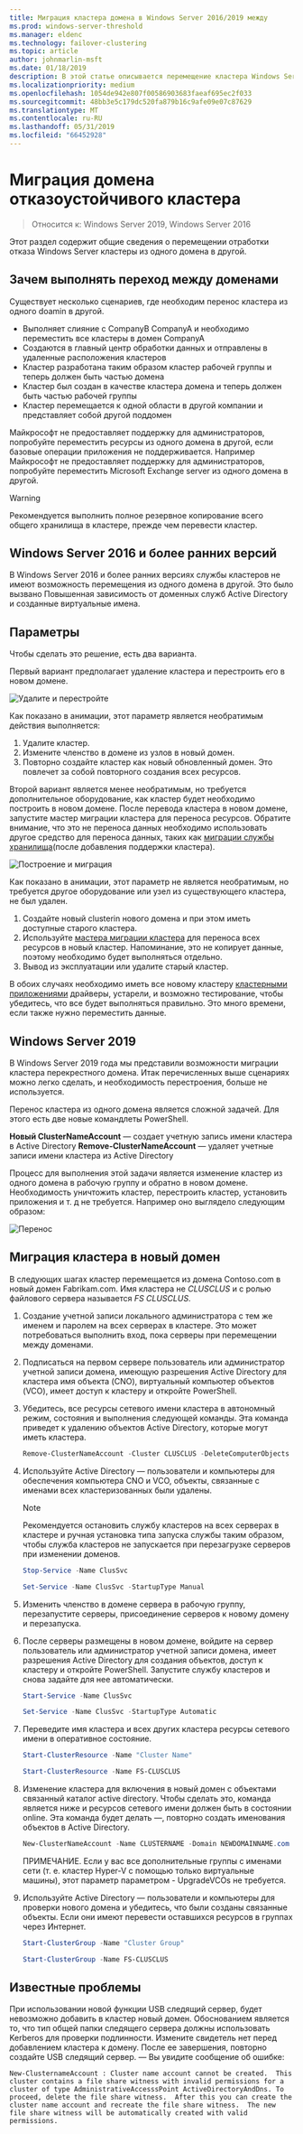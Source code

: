 ```yaml
---
title: Миграция кластера домена в Windows Server 2016/2019 между
ms.prod: windows-server-threshold
ms.manager: eldenc
ms.technology: failover-clustering
ms.topic: article
author: johnmarlin-msft
ms.date: 01/18/2019
description: В этой статье описывается перемещение кластера Windows Server 2019 из одного домена в другой
ms.localizationpriority: medium
ms.openlocfilehash: 1054de942e807f00586903683faeaf695ec2f033
ms.sourcegitcommit: 48bb3e5c179dc520fa879b16c9afe09e07c87629
ms.translationtype: MT
ms.contentlocale: ru-RU
ms.lasthandoff: 05/31/2019
ms.locfileid: "66452928"
---
```

# <a name="failover-cluster-domain-migration"></a>Миграция домена отказоустойчивого кластера

> Относится к: Windows Server 2019, Windows Server 2016

Этот раздел содержит общие сведения о перемещении отработки отказа Windows Server кластеры из одного домена в другой.

## <a name="why-migrate-between-domains"></a>Зачем выполнять переход между доменами

Существует несколько сценариев, где необходим перенос кластера из одного doamin в другой.

- Выполняет слияние с CompanyB CompanyA и необходимо переместить все кластеры в домен CompanyA
- Создаются в главный центр обработки данных и отправлены в удаленные расположения кластеров
- Кластер разработана таким образом кластер рабочей группы и теперь должен быть частью домена
- Кластер был создан в качестве кластера домена и теперь должен быть частью рабочей группы
- Кластер перемещается к одной области в другой компании и представляет собой другой поддомен

Майкрософт не предоставляет поддержку для администраторов, попробуйте переместить ресурсы из одного домена в другой, если базовые операции приложения не поддерживается. Например Майкрософт не предоставляет поддержку для администраторов, попробуйте переместить Microsoft Exchange server из одного домена в другой.

   > [!WARNING]
   > Рекомендуется выполнить полное резервное копирование всего общего хранилища в кластере, прежде чем перевести кластер.

## <a name="windows-server-2016-and-earlier"></a>Windows Server 2016 и более ранних версий

В Windows Server 2016 и более ранних версиях службы кластеров не имеют возможность перемещения из одного домена в другой.  Это было вызвано Повышенная зависимость от доменных служб Active Directory и созданные виртуальные имена.   

## <a name="options"></a>Параметры

Чтобы сделать это решение, есть два варианта.

Первый вариант предполагает удаление кластера и перестроить его в новом домене.

![Удалите и перестройте](media/Cross-Domain-Cluster-Migration/Cross-Cluster-Domain-Migration-1.gif)

Как показано в анимации, этот параметр является необратимым действия выполняется:

1. Удалите кластер.
2. Измените членство в домене из узлов в новый домен.
3. Повторно создайте кластер как новый обновленный домен.  Это повлечет за собой повторного создания всех ресурсов.

Второй вариант является менее необратимым, но требуется дополнительное оборудование, как кластер будет необходимо построить в новом домене.  После перевода кластера в новом домене, запустите мастер миграции кластера для переноса ресурсов. Обратите внимание, что это не переноса данных необходимо использовать другое средство для переноса данных, таких как [миграции службы хранилища](../storage/storage-migration-service/overview.md)(после добавления поддержки кластера).

![Построение и миграция](media/Cross-Domain-Cluster-Migration/Cross-Cluster-Domain-Migration-2.gif)

Как показано в анимации, этот параметр не является необратимым, но требуется другое оборудование или узел из существующего кластера, не был удален.

1. Создайте новый clusterin нового домена и при этом иметь доступные старого кластера.
2. Используйте [мастера миграции кластера](https://docs.microsoft.com/en-us/previous-versions/windows/it-pro/windows-server-2008-R2-and-2008/cc754481(v=ws.10)) для переноса всех ресурсов в новый кластер. Напоминание, это не копирует данные, поэтому необходимо будет выполняться отдельно.
3. Вывод из эксплуатации или удалите старый кластер.

В обоих случаях необходимо иметь все новому кластеру [кластерными приложениями](https://technet.microsoft.com/aa369082(v=vs.90)) драйверы, устарели, и возможно тестирование, чтобы убедитесь, что все будет выполняться правильно.  Это много времени, если также нужно переместить данные.

## <a name="windows-server-2019"></a>Windows Server 2019

В Windows Server 2019 года мы представили возможности миграции кластера перекрестного домена.  Итак перечисленных выше сценариях можно легко сделать, и необходимость перестроения, больше не используется.  

Перенос кластера из одного домена является сложной задачей. Для этого есть две новые командлеты PowerShell.

**Новый ClusterNameAccount** — создает учетную запись имени кластера в Active Directory **Remove-ClusterNameAccount** — удаляет учетные записи имени кластера из Active Directory

Процесс для выполнения этой задачи является изменение кластер из одного домена в рабочую группу и обратно в новом домене.  Необходимость уничтожить кластер, перестроить кластер, установить приложения и т. д не требуется. Например оно выглядело следующим образом:

![Перенос](media/Cross-Domain-Cluster-Migration/Cross-Cluster-Domain-Migration-3.gif)

## <a name="migrating-a-cluster-to-a-new-domain"></a>Миграция кластера в новый домен

В следующих шагах кластер перемещается из домена Contoso.com в новый домен Fabrikam.com.  Имя кластера не *CLUSCLUS* и с ролью файлового сервера называется *FS CLUSCLUS*.

1. Создание учетной записи локального администратора с тем же именем и паролем на всех серверах в кластере.  Это может потребоваться выполнить вход, пока серверы при перемещении между доменами.
2. Подписаться на первом сервере пользователь или администратор учетной записи домена, имеющую разрешения Active Directory для кластера имя объекта (CNO), виртуальный компьютер объектов (VCO), имеет доступ к кластеру и откройте PowerShell.
3. Убедитесь, все ресурсы сетевого имени кластера в автономный режим, состояния и выполнения следующей команды.  Эта команда приведет к удалению объектов Active Directory, которые могут иметь кластера.

   ```PowerShell
   Remove-ClusterNameAccount -Cluster CLUSCLUS -DeleteComputerObjects
   ```
4. Используйте Active Directory — пользователи и компьютеры для обеспечения компьютера CNO и VCO, объекты, связанные с именами всех кластеризованных были удалены.

   > [!NOTE]
   > Рекомендуется остановить службу кластеров на всех серверах в кластере и ручная установка типа запуска службы таким образом, чтобы служба кластеров не запускается при перезагрузке серверов при изменении доменов.

   ```PowerShell
   Stop-Service -Name ClusSvc

   Set-Service -Name ClusSvc -StartupType Manual
   ```

5. Изменить членство в домене сервера в рабочую группу, перезапустите серверы, присоединение серверов к новому домену и перезапуска.
6. После серверы размещены в новом домене, войдите на сервер пользователь или администратор учетной записи домена, имеет разрешения Active Directory для создания объектов, доступ к кластеру и откройте PowerShell. Запустите службу кластеров и снова задайте для нее автоматически.

   ```PowerShell
   Start-Service -Name ClusSvc

   Set-Service -Name ClusSvc -StartupType Automatic
   ```
7. Переведите имя кластера и всех других кластера ресурсы сетевого имени в оперативное состояние.

   ```PowerShell
   Start-ClusterResource -Name "Cluster Name"

   Start-ClusterResource -Name FS-CLUSCLUS
   ```

8. Изменение кластера для включения в новый домен с объектами связанный каталог active directory. Чтобы сделать это, команда является ниже и ресурсов сетевого имени должен быть в состоянии online.  Эта команда будет делать —, повторно создать именования объектов в Active Directory.

   ```PowerShell
   New-ClusterNameAccount -Name CLUSTERNAME -Domain NEWDOMAINNAME.com -UpgradeVCOs
   ```

    ПРИМЕЧАНИЕ. Если у вас все дополнительные группы с именами сети (т. е. кластер Hyper-V с помощью только виртуальные машины), этот параметр параметром - UpgradeVCOs не требуется.

9. Используйте Active Directory — пользователи и компьютеры для проверки нового домена и убедитесь, что были созданы связанные объекты. Если они имеют перевести оставшихся ресурсов в группах через Интернет.

   ```PowerShell
   Start-ClusterGroup -Name "Cluster Group"

   Start-ClusterGroup -Name FS-CLUSCLUS
   ```

## <a name="known-issues"></a>Известные проблемы

При использовании новой функции USB следящий сервер, будет невозможно добавить в кластер новый домен.  Обоснованием является то, что тип общей папки следящего сервера должны использовать Kerberos для проверки подлинности.  Измените свидетель нет перед добавлением кластера к домену.  После ее завершения, повторно создайте USB следящий сервер.  — Вы увидите сообщение об ошибке:

```
New-ClusternameAccount : Cluster name account cannot be created.  This cluster contains a file share witness with invalid permissions for a cluster of type AdministrativeAccesssPoint ActiveDirectoryAndDns. To proceed, delete the file share witness.  After this you can create the cluster name account and recreate the file share witness.  The new file share witness will be automatically created with valid permissions.
```


